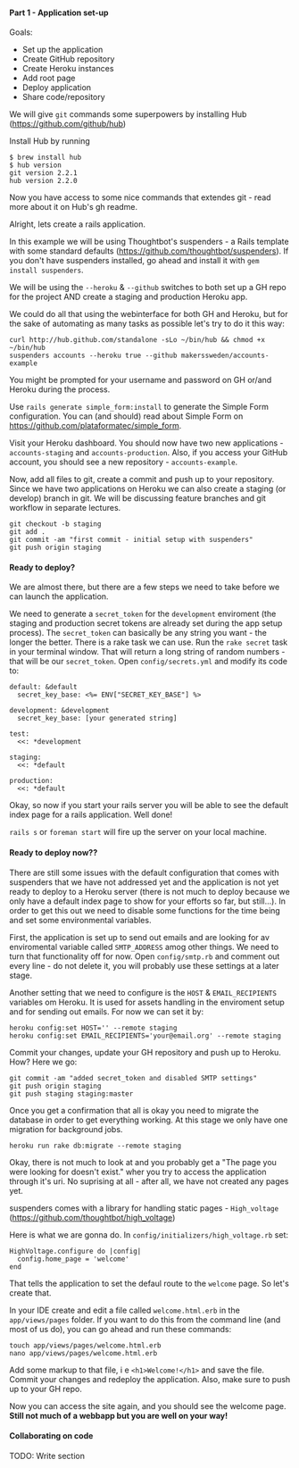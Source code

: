 #### Part 1 - Application set-up

Goals:
- Set up the application
- Create GitHub repository
- Create Heroku instances
- Add root page
- Deploy application
- Share code/repository



We will give `git` commands some superpowers by installing Hub (https://github.com/github/hub)

Install Hub by running 
```
$ brew install hub
$ hub version
git version 2.2.1
hub version 2.2.0
```
Now you have access to some nice commands that extendes git - read more about it on Hub's gh readme.

Alright, lets create a rails application. 

In this example we will be using Thoughtbot's suspenders - a Rails template with some standard defaults (https://github.com/thoughtbot/suspenders). If you don't have suspenders installed, go ahead and install it with `gem install suspenders`. 

We will be using the `--heroku` & `--github` switches to both set up a GH repo for the project AND create a staging and production Heroku app. 

We could do all that using the webinterface for both GH and Heroku, but for the sake of automating as many tasks as possible let's try to do it this way:

```
curl http://hub.github.com/standalone -sLo ~/bin/hub && chmod +x ~/bin/hub
suspenders accounts --heroku true --github makerssweden/accounts-example
``` 

You might be prompted for your username and password on GH or/and Heroku during the process.

Use `rails generate simple_form:install` to generate the Simple Form configuration. You can (and should) read about Simple Form on https://github.com/plataformatec/simple_form.

Visit your Heroku dashboard. You should now have two new applications - `accounts-staging` and `accounts-production`. Also, if you access your GitHub account, you should see a new repository - `accounts-example`.

Now, add all files to git, create a commit and push up to your repository. Since we have two applications on Heroku we can also create a staging (or develop) branch in git. We will be discussing feature branches and git workflow in separate lectures.

```
git checkout -b staging
git add . 
git commit -am "first commit - initial setup with suspenders"
git push origin staging
``` 

#### Ready to deploy?

We are almost there, but there are a few steps we need to take before we can launch the application. 

We need to generate a `secret_token` for the `development` enviroment (the staging and production secret tokens are already set during the app setup process). The `secret_token` can basically be any string you want - the longer the better. There is a rake task we can use. Run the `rake secret` task in your terminal window. That will return a long string of random numbers - that will be our `secret_token`. Open `config/secrets.yml` and modify its code to: 

```
default: &default
  secret_key_base: <%= ENV["SECRET_KEY_BASE"] %>

development: &development
  secret_key_base: [your generated string]

test:
  <<: *development

staging:
  <<: *default

production:
  <<: *default

```

Okay, so now if you start your rails server you will be able to see the default index page for a rails application. Well done!

`rails s` or `foreman start` will fire up the server on your local machine.
 
#### Ready to deploy now??
There are still some issues with the default configuration that comes with suspenders that we have not addressed yet and the application is not yet ready to deploy to a Heroku server (there is not much to deploy because we only have a default index page to show for your efforts so far, but still...). In order to get this out we need to disable some functions for the time being and set some environmental variables.

First, the application is set up to send out emails and are looking for av enviromental variable called `SMTP_ADDRESS` amog other things. We need to turn that functionality off for now. Open `config/smtp.rb` and comment out every line - do not delete it, you will probably use these settings at a later stage. 

Another setting that we need to configure is the `HOST` & `EMAIL_RECIPIENTS` variables om Heroku. It is used for assets handling in the enviroment setup and for sending out emails. For now we can set it by: 
```
heroku config:set HOST='' --remote staging
heroku config:set EMAIL_RECIPIENTS='your@email.org' --remote staging
``` 


Commit your changes, update your GH repository and push up to Heroku. How? Here we go:
```
git commit -am "added secret_token and disabled SMTP settings"
git push origin staging
git push staging staging:master
```

Once you get a confirmation that all is okay you need to migrate the database in order to get everything working. At this stage we only have one migration for background jobs. 

```
heroku run rake db:migrate --remote staging
```

Okay, there is not much to look at and you probably get a "The page you were looking for doesn't exist." wher you try to access the application through it's uri. No suprising at all - after all, we have not created any pages yet. 

suspenders comes with a library for handling static pages - `High_voltage` (https://github.com/thoughtbot/high_voltage)

Here is what we are gonna do. In `config/initializers/high_voltage.rb` set:

```
HighVoltage.configure do |config|
  config.home_page = 'welcome'
end
```
That tells the application to set the defaul route to the `welcome` page. So let's create that. 

In your IDE create and edit a file called `welcome.html.erb` in the `app/views/pages` folder. If you want to do this from the command line (and most of us do), you can go ahead and run these commands:
```
touch app/views/pages/welcome.html.erb
nano app/views/pages/welcome.html.erb
```

Add some markup to that file, i e `<h1>Welcome!</h1>` and save the file. Commit your changes and redeploy the application. Also, make sure to push up to your GH repo. 

Now you can access the site again, and you should see the welcome page. **Still not much of a webbapp but you are well on your way!**


#### Collaborating on code

TODO: Write section




 




